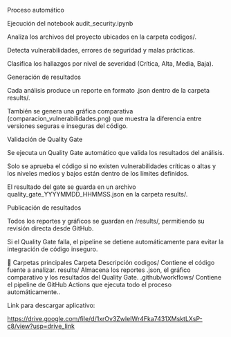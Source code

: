 Proceso automático

Ejecución del notebook audit_security.ipynb

Analiza los archivos del proyecto ubicados en la carpeta codigos/.

Detecta vulnerabilidades, errores de seguridad y malas prácticas.

Clasifica los hallazgos por nivel de severidad (Crítica, Alta, Media, Baja).

Generación de resultados

Cada análisis produce un reporte en formato .json dentro de la carpeta results/.

También se genera una gráfica comparativa (comparacion_vulnerabilidades.png) que muestra la diferencia entre versiones seguras e inseguras del código.

Validación de Quality Gate

Se ejecuta un Quality Gate automático que valida los resultados del análisis.

Solo se aprueba el código si no existen vulnerabilidades críticas o altas y los niveles medios y bajos están dentro de los límites definidos.

El resultado del gate se guarda en un archivo quality_gate_YYYYMMDD_HHMMSS.json en la carpeta results/.

Publicación de resultados

Todos los reportes y gráficos se guardan en /results/, permitiendo su revisión directa desde GitHub.

Si el Quality Gate falla, el pipeline se detiene automáticamente para evitar la integración de código inseguro.

📁 Carpetas principales
Carpeta	Descripción
codigos/	Contiene el código fuente a analizar.
results/	Almacena los reportes .json, el gráfico comparativo y los resultados del Quality Gate.
.github/workflows/	Contiene el pipeline de GitHub Actions que ejecuta todo el proceso automáticamente..

Link para descargar aplicativo:

https://drive.google.com/file/d/1xrOv3ZwleIWr4Fka7431XMsktLXsP-c8/view?usp=drive_link
